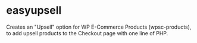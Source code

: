 # easyupsell
Creates an "Upsell" option for WP E-Commerce Products (wpsc-products), to add upsell products to the Checkout page with one line of PHP.
